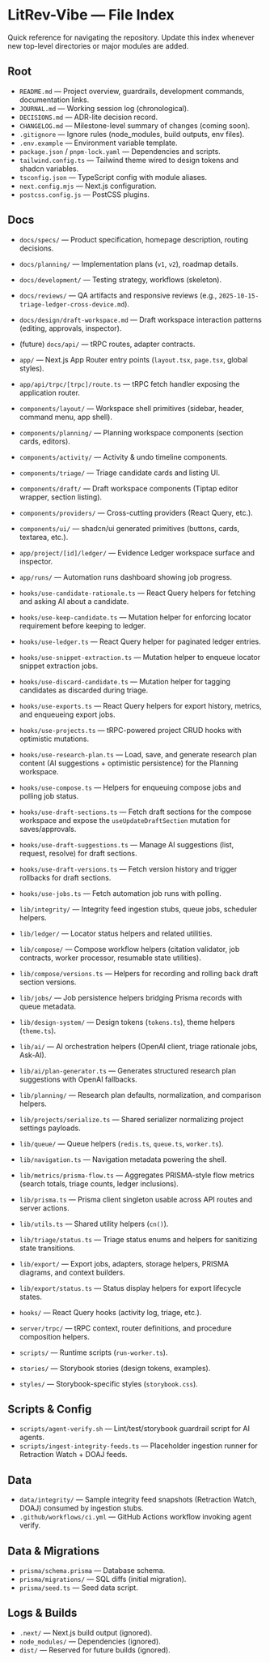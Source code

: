 # LitRev-Vibe — File Index

Quick reference for navigating the repository. Update this index whenever new top-level directories or major modules are added.

## Root
- `README.md` — Project overview, guardrails, development commands, documentation links.
- `JOURNAL.md` — Working session log (chronological).
- `DECISIONS.md` — ADR-lite decision record.
- `CHANGELOG.md` — Milestone-level summary of changes (coming soon).
- `.gitignore` — Ignore rules (node_modules, build outputs, env files).
- `.env.example` — Environment variable template.
- `package.json` / `pnpm-lock.yaml` — Dependencies and scripts.
- `tailwind.config.ts` — Tailwind theme wired to design tokens and shadcn variables.
- `tsconfig.json` — TypeScript config with module aliases.
- `next.config.mjs` — Next.js configuration.
- `postcss.config.js` — PostCSS plugins.

## Docs
- `docs/specs/` — Product specification, homepage description, routing decisions.
- `docs/planning/` — Implementation plans (`v1`, `v2`), roadmap details.
- `docs/development/` — Testing strategy, workflows (skeleton).
- `docs/reviews/` — QA artifacts and responsive reviews (e.g., `2025-10-15-triage-ledger-cross-device.md`).
- `docs/design/draft-workspace.md` — Draft workspace interaction patterns (editing, approvals, inspector).
- (future) `docs/api/` — tRPC routes, adapter contracts.

- `app/` — Next.js App Router entry points (`layout.tsx`, `page.tsx`, global styles).
- `app/api/trpc/[trpc]/route.ts` — tRPC fetch handler exposing the application router.
- `components/layout/` — Workspace shell primitives (sidebar, header, command menu, app shell).
- `components/planning/` — Planning workspace components (section cards, editors).
- `components/activity/` — Activity & undo timeline components.
- `components/triage/` — Triage candidate cards and listing UI.
- `components/draft/` — Draft workspace components (Tiptap editor wrapper, section listing).
- `components/providers/` — Cross-cutting providers (React Query, etc.).
- `components/ui/` — shadcn/ui generated primitives (buttons, cards, textarea, etc.).
- `app/project/[id]/ledger/` — Evidence Ledger workspace surface and inspector.
- `app/runs/` — Automation runs dashboard showing job progress.
- `hooks/use-candidate-rationale.ts` — React Query helpers for fetching and asking AI about a candidate.
- `hooks/use-keep-candidate.ts` — Mutation helper for enforcing locator requirement before keeping to ledger.
- `hooks/use-ledger.ts` — React Query helper for paginated ledger entries.
- `hooks/use-snippet-extraction.ts` — Mutation helper to enqueue locator snippet extraction jobs.
- `hooks/use-discard-candidate.ts` — Mutation helper for tagging candidates as discarded during triage.
- `hooks/use-exports.ts` — React Query helpers for export history, metrics, and enqueueing export jobs.
- `hooks/use-projects.ts` — tRPC-powered project CRUD hooks with optimistic mutations.
- `hooks/use-research-plan.ts` — Load, save, and generate research plan content (AI suggestions + optimistic persistence) for the Planning workspace.
- `hooks/use-compose.ts` — Helpers for enqueuing compose jobs and polling job status.
- `hooks/use-draft-sections.ts` — Fetch draft sections for the compose workspace and expose the `useUpdateDraftSection` mutation for saves/approvals.
- `hooks/use-draft-suggestions.ts` — Manage AI suggestions (list, request, resolve) for draft sections.
- `hooks/use-draft-versions.ts` — Fetch version history and trigger rollbacks for draft sections.
- `hooks/use-jobs.ts` — Fetch automation job runs with polling.
- `lib/integrity/` — Integrity feed ingestion stubs, queue jobs, scheduler helpers.
- `lib/ledger/` — Locator status helpers and related utilities.
- `lib/compose/` — Compose workflow helpers (citation validator, job contracts, worker processor, resumable state utilities).
- `lib/compose/versions.ts` — Helpers for recording and rolling back draft section versions.
- `lib/jobs/` — Job persistence helpers bridging Prisma records with queue metadata.
- `lib/design-system/` — Design tokens (`tokens.ts`), theme helpers (`theme.ts`).
- `lib/ai/` — AI orchestration helpers (OpenAI client, triage rationale jobs, Ask-AI).
- `lib/ai/plan-generator.ts` — Generates structured research plan suggestions with OpenAI fallbacks.
- `lib/planning/` — Research plan defaults, normalization, and comparison helpers.
- `lib/projects/serialize.ts` — Shared serializer normalizing project settings payloads.
- `lib/queue/` — Queue helpers (`redis.ts`, `queue.ts`, `worker.ts`).
- `lib/navigation.ts` — Navigation metadata powering the shell.
- `lib/metrics/prisma-flow.ts` — Aggregates PRISMA-style flow metrics (search totals, triage counts, ledger inclusions).
- `lib/prisma.ts` — Prisma client singleton usable across API routes and server actions.
- `lib/utils.ts` — Shared utility helpers (`cn()`).
- `lib/triage/status.ts` — Triage status enums and helpers for sanitizing state transitions.
- `lib/export/` — Export jobs, adapters, storage helpers, PRISMA diagrams, and context builders.
- `lib/export/status.ts` — Status display helpers for export lifecycle states.
- `hooks/` — React Query hooks (activity log, triage, etc.).
- `server/trpc/` — tRPC context, router definitions, and procedure composition helpers.
- `scripts/` — Runtime scripts (`run-worker.ts`).
- `stories/` — Storybook stories (design tokens, examples).
- `styles/` — Storybook-specific styles (`storybook.css`).

## Scripts & Config
- `scripts/agent-verify.sh` — Lint/test/storybook guardrail script for AI agents.
- `scripts/ingest-integrity-feeds.ts` — Placeholder ingestion runner for Retraction Watch + DOAJ feeds.

## Data
- `data/integrity/` — Sample integrity feed snapshots (Retraction Watch, DOAJ) consumed by ingestion stubs.
- `.github/workflows/ci.yml` — GitHub Actions workflow invoking agent verify.

## Data & Migrations
- `prisma/schema.prisma` — Database schema.
- `prisma/migrations/` — SQL diffs (initial migration).
- `prisma/seed.ts` — Seed data script.

## Logs & Builds
- `.next/` — Next.js build output (ignored).
- `node_modules/` — Dependencies (ignored).
- `dist/` — Reserved for future builds (ignored).
